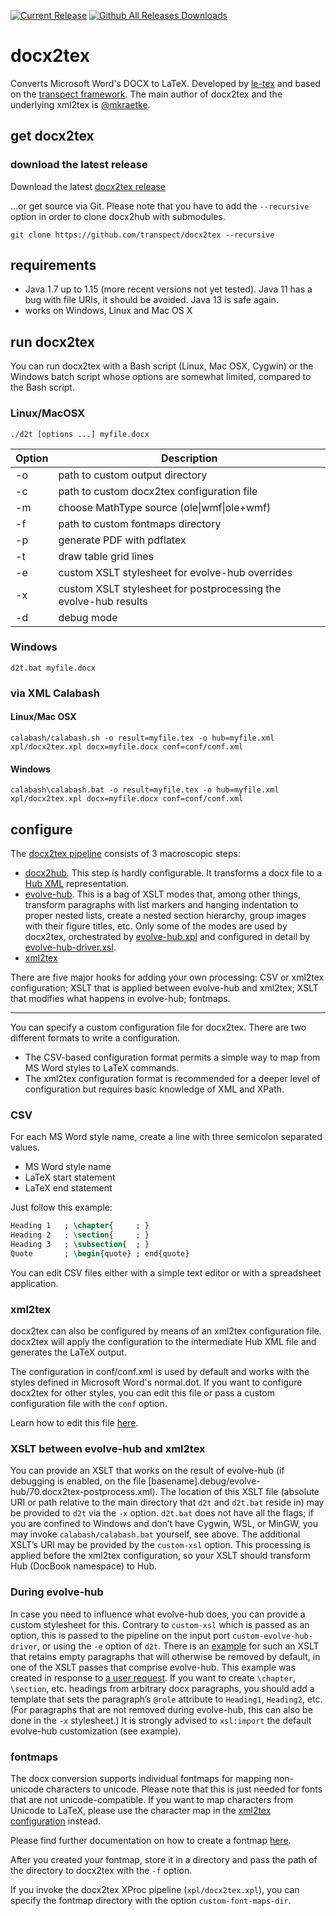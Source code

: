 [![Current Release](https://img.shields.io/github/release/transpect/docx2tex.svg)](https://github.com/transpect/docx2tex/releases/latest) [![Github All Releases Downloads](https://img.shields.io/github/downloads/transpect/docx2tex/total.svg)](https://github.com/transpect/docx2tex/releases/)

# docx2tex
Converts Microsoft Word's DOCX to LaTeX. Developed by [le-tex](https://www.le-tex.de/en/company.html) and based on the [transpect framework](http://transpect.io). The main author of docx2tex and the underlying xml2tex is [@mkraetke](https://github.com/mkraetke).

## get docx2tex

### download the latest release
Download the latest [docx2tex release](https://github.com/transpect/docx2tex/releases)

…or get source via Git. Please note that you have to add the `--recursive` option in order to clone docx2hub with submodules.
```
git clone https://github.com/transpect/docx2tex --recursive
```

## requirements
* Java 1.7 up to 1.15 (more recent versions not yet tested). Java 11 has a bug with file URIs, it should be avoided. Java 13 is safe again.
* works on Windows, Linux and Mac OS X

## run docx2tex
You can run docx2tex with a Bash script (Linux, Mac OSX, Cygwin) or the Windows batch script whose options are somewhat limited, compared to the Bash script.

### Linux/MacOSX
```
./d2t [options ...] myfile.docx
```

Option  | Description
------  | -------------
 -o     | path to custom output directory
 -c     | path to custom docx2tex configuration file
 -m     | choose MathType source (ole\|wmf\|ole+wmf)
 -f     | path to custom fontmaps directory
 -p     | generate PDF with pdflatex
 -t     | draw table grid lines
 -e     | custom XSLT stylesheet for evolve-hub overrides
 -x     | custom XSLT stylesheet for postprocessing the evolve-hub results
 -d     | debug mode


### Windows
```
d2t.bat myfile.docx
```

### via XML Calabash

#### Linux/Mac OSX
```
calabash/calabash.sh -o result=myfile.tex -o hub=myfile.xml xpl/docx2tex.xpl docx=myfile.docx conf=conf/conf.xml
```

#### Windows

```
calabash\calabash.bat -o result=myfile.tex -o hub=myfile.xml xpl/docx2tex.xpl docx=myfile.docx conf=conf/conf.xml
```

## configure

The [docx2tex pipeline](https://github.com/transpect/docx2tex/blob/master/xpl/docx2tex.xpl) consists of 3 macroscopic steps:

* [docx2hub](https://github.com/transpect/docx2hub). This step is hardly configurable. It transforms a docx file to a [Hub XML](https://github.com/le-tex/Hub) representation.
* [evolve-hub](https://github.com/transpect/evolve-hub/). This is a bag of XSLT modes that, among other things, transform paragraphs with list markers and hanging indentation to proper nested lists, create a nested section hierarchy, group images with their figure titles, etc. Only some of the modes are used by docx2tex, orchestrated by [evolve-hub.xpl](https://github.com/transpect/docx2tex/blob/master/xpl/evolve-hub.xpl) and configured in detail by [evolve-hub-driver.xsl](https://github.com/transpect/docx2tex/blob/master/xsl/evolve-hub-driver.xsl).
* [xml2tex](https://github.com/transpect/xml2tex)

There are five  major hooks for adding your own processing: CSV or xml2tex configuration; XSLT that is applied between evolve-hub and xml2tex; XSLT that modifies what happens in evolve-hub; fontmaps.

----

You can specify a custom configuration file for docx2tex. There are two different formats to write a configuration.

* The CSV-based configuration format permits a simple way to map from MS Word styles to LaTeX commands.
* The xml2tex configuration format is recommended for a deeper level of configuration but requires basic knowledge of XML and XPath.

### CSV

For each MS Word style name, create a line with three semicolon separated values.

* MS Word style name
* LaTeX start statement 
* LaTeX end statement

Just follow this example:

```latex
Heading 1   ; \chapter{     ; }
Heading 2   ; \section{     ; }
Heading 3   ; \subsection{  ; }
Quote       ; \begin{quote} ; end{quote}
```

You can edit CSV files either with a simple text editor or with a spreadsheet application.

### xml2tex

docx2tex can also be configured by means of an xml2tex configuration file. docx2tex will apply the configuration to the intermediate Hub XML file and generates the LaTeX output.

The configuration in conf/conf.xml is used by default and works with the styles defined in Microsoft Word's normal.dot. If you want to configure docx2tex for other styles, you can edit this file or pass a custom configuration file with the `conf` option.

Learn how to edit this file [here](https://github.com/transpect/xml2tex).

### XSLT between evolve-hub and xml2tex

You can provide an XSLT that works on the result of evolve-hub (if debugging is enabled, on the file [basename].debug/evolve-hub/70.docx2tex-postprocess.xml). The location of this XSLT file (absolute URI or path relative to the main directory that `d2t` and `d2t.bat` reside in) may be provided to `d2t` via the `-x` option. `d2t.bat` does not have all the flags; if you are confined to Windows and don’t have Cygwin, WSL, or MinGW, you may invoke `calabash/calabash.bat` yourself, see above. The additional XSLT’s URI may be provided by the `custom-xsl` option. This processing is applied before the xml2tex configuration, so your XSLT should transform Hub (DocBook namespace) to Hub.

### During evolve-hub

In case you need to influence what evolve-hub does, you can provide a custom stylesheet for this. Contrary to `custom-xsl` which is passed as an option, this is passed to the pipeline on the input port `custom-evolve-hub-driver`, or using the `-e` option of `d2t`. There is an [example](https://github.com/transpect/docx2tex/blob/master/xsl/custom-evolve-hub-driver-example.xsl) for such an XSLT that retains empty paragraphs that will otherwise be removed by default, in one of the XSLT passes that comprise evolve-hub. This example was created in response to [a user request](https://github.com/transpect/docx2hub/issues/25). If you want to create `\chapter`, `\section`, etc. headings from arbitrary docx paragraphs, you should add a template that sets the paragraph’s `@role` attribute to `Heading1`, `Heading2`, etc. (For paragraphs that are not removed during evolve-hub, this can also be done in the `-x` stylesheet.) It is strongly advised to `xsl:import` the default evolve-hub customization (see example).

### fontmaps

The docx conversion supports individual fontmaps for mapping non-unicode characters to unicode. Please note that this is just needed for fonts that are not unicode-compatible. If you want to map characters from Unicode to LaTeX, please use the character map in the [xml2tex configuration](https://github.com/transpect/xml2tex) instead.

Please find further documentation on how to create a fontmap [here](https://github.com/transpect/fontmaps/blob/master/README.md).

After you created your fontmap, store it in a directory and pass the path of the directory to docx2tex with the `-f` option.

If you invoke the docx2tex XProc pipeline (`xpl/docx2tex.xpl`), you can specify the fontmap directory with the option  `custom-font-maps-dir`.
